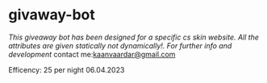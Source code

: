 # givaway-bot

*This giveaway bot has been designed for a specific cs skin website. All the attributes are given statically not dynamically!. 
For further info and development* 
contact me:kaanvaardar@gmail.com 

Efficency: 25 per night 06.04.2023
